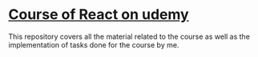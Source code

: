 # [Course of React on udemy](https://www.udemy.com/react-guide-for-beginners/)
This repository covers all the material related to the course
as well as the implementation of tasks done for the course by 
me.

